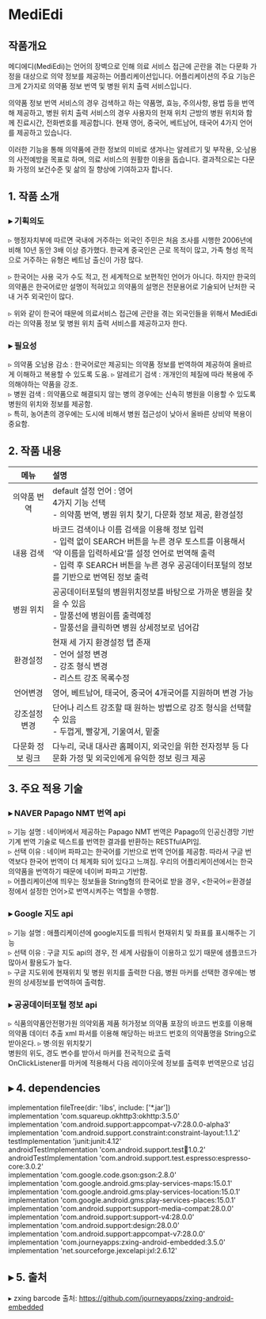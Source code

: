 # MediEdi

## 작품개요
메디에디(MediEdi)는 언어의 장벽으로 인해 의료 서비스 접근에 곤란을 겪는 다문화 가정을 대상으로 의약 정보를 제공하는 어플리케이션입니다.
어플리케이션의 주요 기능은 크게 2가지로 의약품 정보 번역 및 병원 위치 출력 서비스입니다.  

의약품 정보 번역 서비스의 경우 검색하고 하는 약품명, 효능, 주의사항, 용법 등을 번역해 제공하고,
병원 위치 출력 서비스의 경우 사용자의 현재 위치 근방의 병원 위치와 함께 진료시간, 전화번호를 제공합니다.
현재 영어, 중국어, 베트남어, 태국어 4가지 언어를 제공하고 있습니다.  

이러한 기능을 통해 의약품에 관한 정보의 미비로 생겨나는 알레르기 및 부작용, 오·남용의 사전예방을 목표로 하며, 의료 서비스의 원활한 이용을 돕습니다.
결과적으로는 다문화 가정의 보건수준 및 삶의 질 향상에 기여하고자 합니다.  

## 1. 작품 소개
### ▸ 기획의도
▹ 행정자치부에 따르면 국내에 거주하는 외국인 주민은 처음 조사를 시행한 2006년에 비해 10년 동안 3배 이상 증가했다. 한국계 중국인은 근로 목적이 많고, 가족 형성 목적으로 거주하는 유형은 베트남 출신이 가장 많다.  

▹ 한국어는 사용 국가 수도 적고, 전 세계적으로 보편적인 언어가 아니다. 하지만 한국의 의약품은 한국어로만 설명이 적혀있고 의약품의 설명은 전문용어로 기술되어 난처한 국내 거주 외국인이 많다.  

▹ 위와 같이 한국어 때문에 의료서비스 접근에 곤란을 겪는 외국인들을 위해서 MediEdi라는 의약품 정보 및 병원 위치 출력 서비스를 제공하고자 한다.  

### ▸ 필요성
▹ 의약품 오남용 감소 : 한국어로만 제공되는 의약품 정보를 번역하여 제공하여 올바르게 이해하고 복용할 수 있도록 도움.
▹ 알레르기 검색 : 개개인의 체질에 따라 복용에 주의해야하는 약품을 강조.  
▹ 병원 검색 : 의약품으로 해결되지 않는 병의 경우에는 신속히 병원을 이용할 수 있도록 병원의 위치와 정보를 제공함.  
▹ 특히, 농어촌의 경우에는 도시에 비해서 병원 접근성이 낮아서 올바른 상비약 복용이 중요함.  

## 2. 작품 내용
|  메뉴  | 설명 |
|:--------:|:--------|
| 의약품 번역 | default 설정 언어 : 영어<br /> 4가지 기능 선택<br /> - 의약품 번역, 병원 위치 찾기, 다문화 정보 제공, 환경설정 |
| 내용 검색 | 바코드 검색이나 이름 검색을 이용해 정보 입력<br /> - 입력 없이 SEARCH 버튼을 누른 경우 토스트를 이용해서 ‘약 이름을 입력하세요’를 설정 언어로 번역해 출력<br />  - 입력 후 SEARCH 버튼을 누른 경우 공공데이터포털의 정보를 기반으로 번역된 정보 출력 |
| 병원 위치 | 공공데이터포털의 병원위치정보를 바탕으로 가까운 병원을 찾을 수 있음<br /> - 말풍선에 병원이름 출력예정<br /> - 말풍선을 클릭하면 병원 상세정보로 넘어감 |
| 환경설정 | 현재 세 가지 환경설정 탭 존재<br /> - 언어 설정 변경<br /> - 강조 형식 변경<br /> - 리스트 강조 목록수정 |
| 언어변경 | 영어, 베트남어, 태국어, 중국어 4개국어를 지원하며 변경 가능 |
| 강조설정 변경 | 단어나 리스트 강조할 때 원하는 방법으로 강조 형식을 선택할 수 있음<br /> - 두껍게, 빨갛게, 기울여서, 밑줄|
| 다문화 정보 링크 | 다누리, 국내 대사관 홈페이지, 외국인을 위한 전자정부 등 다문화 가정 및 외국인에게 유익한 정보 링크 제공 |

## 3. 주요 적용 기술
### ▸ NAVER Papago NMT 번역 api  
▹ 기능 설명 : 네이버에서 제공하는 Papago NMT 번역은 Papago의 인공신경망 기반 기계 번역 기술로 텍스트를 번역한 결과를 반환하는 RESTfulAPI임.  
▹ 선택 이유 : 네이버 파파고는 한국어를 기반으로 번역 언어를 제공함. 따라서 구글 번역보다 한국어 번역이 더 체계화 되어 있다고 느껴짐. 우리의 어플리케이션에서는 한국의약품을 번역하기 때문에 네이버 파파고 기반함.  
▹ 어플리케이션에 띄우는 정보들을 String형의 한국어로 받을 경우, <한국어☞환경설정에서 설정한 언어>로 번역시켜주는 역할을 수행함.  

### ▸ Google 지도 api  
▹ 기능 설명 : 애플리케이션에 google지도를 띄워서 현재위치 및 좌표를 표시해주는 기능  
▹ 선택 이유 : 구글 지도 api의 경우, 전 세계 사람들이 이용하고 있기 때문에 샘플코드가 많아서 활용도가 높다.  
▹ 구글 지도위에 현재위치 및 병원 위치를 출력한 다음, 병원 마커를 선택한 경우에는 병원의 상세정보를 번역하여 출력함.  

### ▸ 공공데이터포털 정보 api  
▹ 식품의약품안전평가원 의약외품 제품 허가정보
의약품 포장의 바코드 번호를 이용해 의약품 데이터 추출
xml 파서를 이용해 해당하는 바코드 번호의 의약품명을 String으로 받아온다.
▹ 병·의원 위치찾기  
병원의 위도, 경도 변수를 받아서 마커를 전국적으로 출력  
OnClickListener를 마커에 적용해서 다음 레이아웃에 정보를 출력후 번역문으로 넘김  

## ▸ 4. dependencies
implementation fileTree(dir: 'libs', include: ['*.jar'])  
implementation 'com.squareup.okhttp3:okhttp:3.5.0'  
implementation 'com.android.support:appcompat-v7:28.0.0-alpha3'  
implementation 'com.android.support.constraint:constraint-layout:1.1.2'  
testImplementation 'junit:junit:4.12'  
androidTestImplementation 'com.android.support.test:runner:1.0.2'  
androidTestImplementation 'com.android.support.test.espresso:espresso-core:3.0.2'  
implementation 'com.google.code.gson:gson:2.8.0'  
implementation 'com.google.android.gms:play-services-maps:15.0.1'  
implementation 'com.google.android.gms:play-services-location:15.0.1'  
implementation 'com.google.android.gms:play-services-places:15.0.1'  
implementation 'com.android.support:support-media-compat:28.0.0'  
implementation 'com.android.support:support-v4:28.0.0'  
implementation 'com.android.support:design:28.0.0'  
implementation 'com.android.support:appcompat-v7:28.0.0'     
implementation 'com.journeyapps:zxing-android-embedded:3.5.0'  
implementation 'net.sourceforge.jexcelapi:jxl:2.6.12'  

## ▸ 5. 출처
 ▸ zxing barcode 출처: https://github.com/journeyapps/zxing-android-embedded

